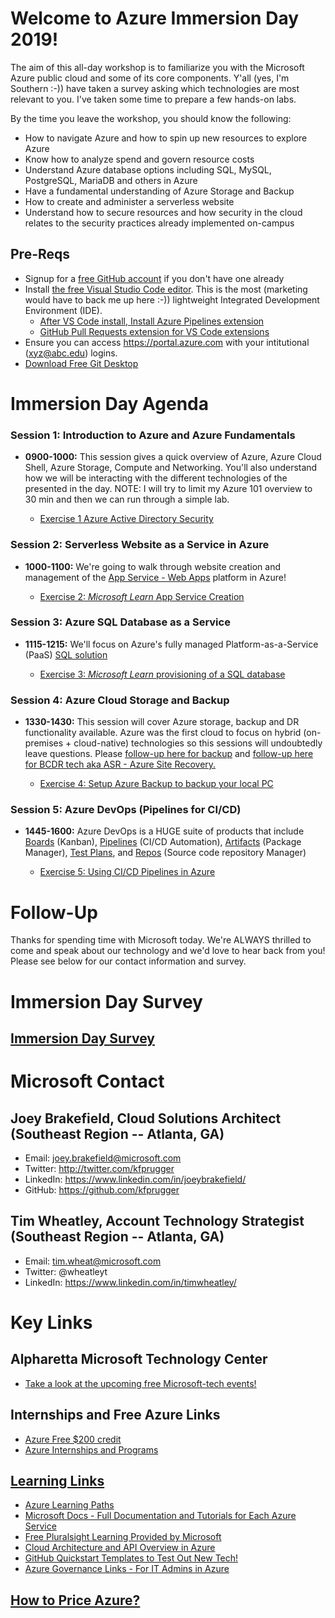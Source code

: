 # Welcome to Azure Immersion Day 2019!

The aim of this all-day workshop is to familiarize you with the Microsoft Azure public cloud and some of its core components. Y'all (yes, I'm Southern :-)) have taken a survey asking which technologies are most relevant to you. I've taken some time to prepare a few hands-on labs.   

By the time you leave the workshop, you should know the following:
- How to navigate Azure and how to spin up new resources to explore Azure
- Know how to analyze spend and govern resource costs
- Understand Azure database options including SQL, MySQL, PostgreSQL, MariaDB and others in Azure
- Have a fundamental understanding of Azure Storage and Backup
- How to create and administer a serverless website
- Understand how to secure resources and how security in the cloud relates to the security practices already implemented on-campus

## Pre-Reqs
- Signup for a [free GitHub account](https://github.com/) if you don't have one already
- Install [the free Visual Studio Code editor](https://code.visualstudio.com/Download). This is the most (marketing would have to back me up here :-)) lightweight Integrated Development Environment (IDE).
  - [After VS Code install, Install Azure Pipelines extension](https://marketplace.visualstudio.com/items?itemName=ms-azure-devops.azure-pipelines)
  - [GitHub Pull Requests extension for VS Code extensions](https://marketplace.visualstudio.com/items?itemName=GitHub.vscode-pull-request-github)
- Ensure you can access https://portal.azure.com with your intitutional (xyz@abc.edu) logins.
- [Download Free Git Desktop](https://desktop.github.com/)



# Immersion Day Agenda

### Session 1: Introduction to Azure and Azure Fundamentals 

- **0900-1000:** This session gives a quick overview of Azure, Azure Cloud Shell, Azure Storage, Compute and Networking. You'll also understand how we will be interacting with the different technologies of the presented in the day. NOTE: I will try to limit my Azure 101 overview to 30 min and then we can run through a simple lab.
  
  - [Exercise 1 Azure Active Directory Security](AAD/AAD.md)

### Session 2: Serverless Website as a Service in Azure
- **1000-1100:** We're going to walk through website creation and management of the [App Service - Web Apps](https://docs.microsoft.com/en-us/azure/app-service/overview) platform in Azure!
  
  - [Exercise 2: *Microsoft Learn* App Service Creation](https://docs.microsoft.com/en-us/learn/modules/host-a-web-app-with-azure-app-service)

### Session 3: Azure SQL Database as a Service
- **1115-1215:** We'll focus on Azure's fully managed Platform-as-a-Service (PaaS) [SQL solution](https://docs.microsoft.com/en-us/azure/sql-database/)

  - [Exercise 3: *Microsoft Learn* provisioning of a SQL database](https://docs.microsoft.com/en-us/learn/modules/provision-azure-sql-db/)
  
### Session 4: Azure Cloud Storage and Backup
- **1330-1430:** This session will cover Azure storage, backup and DR functionality available. Azure was the first cloud to focus on hybrid (on-premises + cloud-native) technologies so this sessions will undoubtedly leave questions. Please [follow-up here for backup](https://docs.microsoft.com/en-us/azure/backup/backup-overview) and [follow-up here for BCDR tech aka ASR - Azure Site Recovery.](https://docs.microsoft.com/en-us/azure/site-recovery/)
  
  -  [Exercise 4: Setup Azure Backup to backup your local PC](backup/tutorial-backup-windows-server-to-azure.md)


### Session 5: Azure DevOps (Pipelines for CI/CD)
- **1445-1600:** Azure DevOps is a HUGE suite of products that include [Boards](https://docs.microsoft.com/en-us/azure/devops/boards/index) (Kanban), [Pipelines](https://docs.microsoft.com/en-us/azure/devops/pipelines/index) (CI/CD Automation), [Artifacts](https://docs.microsoft.com/en-us/azure/devops/artifacts/index?view=azure-devops) (Package Manager), [Test Plans](https://docs.microsoft.com/en-us/azure/devops/test/index-tp?view=azure-devops), and [Repos](https://docs.microsoft.com/en-us/azure/devops/repos/index?view=azure-devops) (Source code repository Manager)

  - [Exercise 5: Using CI/CD Pipelines in Azure](devops-project/exercise5.md)


# Follow-Up
Thanks for spending time with Microsoft today. We're ALWAYS thrilled to come and speak about our technology and we'd love to hear back from you! Please see below for our contact information and survey.
# Immersion Day Survey
## **[Immersion Day Survey](https://forms.office.com/Pages/ResponsePage.aspx?id=v4j5cvGGr0GRqy180BHbR3vmVKFttl1JjVF3shHsVeNUQVVQMVhBMTlINVUzUjU5U1gwWlo5MlNYTS4u)**
# Microsoft Contact
## Joey Brakefield, Cloud Solutions Architect (Southeast Region -- Atlanta, GA)
- Email:    joey.brakefield@microsoft.com 
- Twitter:  http://twitter.com/kfprugger
- LinkedIn: https://www.linkedin.com/in/joeybrakefield/ 
- GitHub:   https://github.com/kfprugger

## Tim Wheatley, Account Technology Strategist (Southeast Region -- Atlanta, GA)
- Email:    tim.wheat@microsoft.com
- Twitter:  @wheatleyt
- LinkedIn: https://www.linkedin.com/in/timwheatley/


# Key Links
## Alpharetta Microsoft Technology Center 
- [Take a look at the upcoming free Microsoft-tech events!](https://events.microsoft.com/?timeperiod=next90Days&isSharedInLocalViewMode=true&country=United%20States&language=English&city=Atlanta,%20Georgia,%20United%20States)

## Internships and Free Azure Links
- [Azure Free $200 credit](https://azure.microsoft.com/en-us/offers/ms-azr-0044p/)
- [Azure Internships and Programs](https://careers.microsoft.com/us/en/ur-lp-united-states)

## [Learning Links](https://github.com/kfprugger/MLDay/blob/master/Training.md#training-links-for-azure)
- [Azure Learning Paths](https://docs.microsoft.com/en-us/learn/browse/?products=azure%2Cvs-code)
- [Microsoft Docs - Full Documentation and Tutorials for Each Azure Service](https://docs.microsoft.com/en-us/azure/#pivot=products&panel=all)
- [Free Pluralsight Learning Provided by Microsoft](https://www.pluralsight.com/partners/microsoft/azure?aid=7010a000001xDURAA2)
- [Cloud Architecture and API Overview in Azure](https://channel9.msdn.com/shows/Azure-Friday/Learning-Azure-Part-2-Architecture-and-interactive-APIs-for-NET-and-REST-APIs?ocid=AID754288&wt.mc_id=CFID0314)
- [GitHub Quickstart Templates to Test Out New Tech!](https://github.com/Azure/azure-quickstart-templates)
- [Azure Governance Links - For IT Admins in Azure](https://www.linkedin.com/feed/update/urn:li:activity:6488065944924094464/)

## [How to Price Azure?](https://azure.microsoft.com/en-us/pricing/calculator/?msclkid=f7ddc7cbfbb91f535bb19b8084682384&OCID=AID719825_SEM_YI7Ea97y&lnkd=Bing_Azure_Brand&dclid=CInq6rjwieACFdBgwQodZYYAxw)
